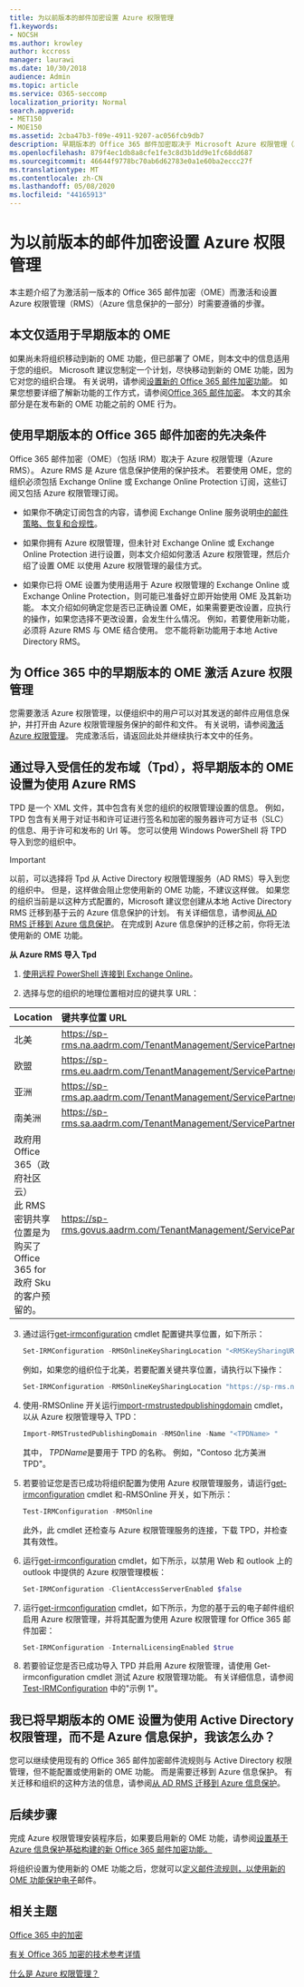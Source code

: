 ```yaml
---
title: 为以前版本的邮件加密设置 Azure 权限管理
f1.keywords:
- NOCSH
ms.author: krowley
author: kccross
manager: laurawi
ms.date: 10/30/2018
audience: Admin
ms.topic: article
ms.service: O365-seccomp
localization_priority: Normal
search.appverid:
- MET150
- MOE150
ms.assetid: 2cba47b3-f09e-4911-9207-ac056fcb9db7
description: 早期版本的 Office 365 邮件加密取决于 Microsoft Azure 权限管理（以前称为 "Windows Azure Active Directory 权限管理"）。
ms.openlocfilehash: 879f4ec1db8a8cfe1fe3c8d3b1dd9e1fc68dd687
ms.sourcegitcommit: 46644f9778bc70ab6d62783e0a1e60ba2eccc27f
ms.translationtype: MT
ms.contentlocale: zh-CN
ms.lasthandoff: 05/08/2020
ms.locfileid: "44165913"
---
```

# <a name="set-up-azure-rights-management-for-the-previous-version-of-message-encryption"></a>为以前版本的邮件加密设置 Azure 权限管理

本主题介绍了为激活前一版本的 Office 365 邮件加密（OME）而激活和设置 Azure 权限管理（RMS）（Azure 信息保护的一部分）时需要遵循的步骤。

## <a name="this-article-only-applies-to-the-previous-version-of-ome"></a>本文仅适用于早期版本的 OME

如果尚未将组织移动到新的 OME 功能，但已部署了 OME，则本文中的信息适用于您的组织。 Microsoft 建议您制定一个计划，尽快移动到新的 OME 功能，因为它对您的组织合理。 有关说明，请参阅[设置新的 Office 365 邮件加密功能](set-up-new-message-encryption-capabilities.md)。 如果您想要详细了解新功能的工作方式，请参阅[Office 365 邮件加密](ome.md)。 本文的其余部分是在发布新的 OME 功能之前的 OME 行为。

## <a name="prerequisites-for-using-the-previous-version-of-office-365-message-encryption"></a>使用早期版本的 Office 365 邮件加密的先决条件
<a name="warmprereqs"> </a>

Office 365 邮件加密（OME）（包括 IRM）取决于 Azure 权限管理（Azure RMS）。 Azure RMS 是 Azure 信息保护使用的保护技术。 若要使用 OME，您的组织必须包括 Exchange Online 或 Exchange Online Protection 订阅，这些订阅又包括 Azure 权限管理订阅。
  
- 如果你不确定订阅包含的内容，请参阅 Exchange Online 服务说明[中的邮件策略、恢复和合规性](https://technet.microsoft.com/library/exchange-online-message-policy-recovery-and-compliance.aspx)。

- 如果你拥有 Azure 权限管理，但未针对 Exchange Online 或 Exchange Online Protection 进行设置，则本文介绍如何激活 Azure 权限管理，然后介绍了设置 OME 以使用 Azure 权限管理的最佳方式。

- 如果你已将 OME 设置为使用适用于 Azure 权限管理的 Exchange Online 或 Exchange Online Protection，则可能已准备好立即开始使用 OME 及其新功能。 本文介绍如何确定您是否已正确设置 OME，如果需要更改设置，应执行的操作，如果您选择不更改设置，会发生什么情况。 例如，若要使用新功能，必须将 Azure RMS 与 OME 结合使用。 您不能将新功能用于本地 Active Directory RMS。

## <a name="activate-azure-rights-management-for--the-previous-version-of-ome-in-office-365"></a>为 Office 365 中的早期版本的 OME 激活 Azure 权限管理

您需要激活 Azure 权限管理，以便组织中的用户可以对其发送的邮件应用信息保护，并打开由 Azure 权限管理服务保护的邮件和文件。 有关说明，请参阅[激活 Azure 权限管理](https://go.microsoft.com/fwlink/p/?LinkId=525775)。 完成激活后，请返回此处并继续执行本文中的任务。
  
## <a name="set-up-the-previous-version-of-ome-to-use-azure-rms-by-importing-trusted-publishing-domains-tpds"></a>通过导入受信任的发布域（Tpd），将早期版本的 OME 设置为使用 Azure RMS

TPD 是一个 XML 文件，其中包含有关您的组织的权限管理设置的信息。 例如，TPD 包含有关用于对证书和许可证进行签名和加密的服务器许可方证书（SLC）的信息、用于许可和发布的 Url 等。 您可以使用 Windows PowerShell 将 TPD 导入到您的组织中。
  
> [!IMPORTANT]
> 以前，可以选择将 Tpd 从 Active Directory 权限管理服务（AD RMS）导入到您的组织中。 但是，这样做会阻止您使用新的 OME 功能，不建议这样做。 如果您的组织当前是以这种方式配置的，Microsoft 建议您创建从本地 Active Directory RMS 迁移到基于云的 Azure 信息保护的计划。 有关详细信息，请参阅[从 AD RMS 迁移到 Azure 信息保护](https://docs.microsoft.com/information-protection/plan-design/migrate-from-ad-rms-to-azure-rms)。 在完成到 Azure 信息保护的迁移之前，你将无法使用新的 OME 功能。
  
 **从 Azure RMS 导入 Tpd**
  
1. [使用远程 PowerShell 连接到 Exchange Online](https://technet.microsoft.com/library/jj984289%28v=exchg.150%29.aspx)。

2. 选择与您的组织的地理位置相对应的键共享 URL：

|**Location**|**键共享位置 URL**|
|:-----|:-----|
|北美  <br/> |https://sp-rms.na.aadrm.com/TenantManagement/ServicePartner.svc  <br/> |
|欧盟  <br/> |https://sp-rms.eu.aadrm.com/TenantManagement/ServicePartner.svc  <br/> |
|亚洲  <br/> |https://sp-rms.ap.aadrm.com/TenantManagement/ServicePartner.svc  <br/> |
|南美洲  <br/> |https://sp-rms.sa.aadrm.com/TenantManagement/ServicePartner.svc  <br/> |
|政府用 Office 365（政府社区云）  <br/> 此 RMS 密钥共享位置是为购买了 Office 365 for 政府 Sku 的客户预留的。  <br/> |https://sp-rms.govus.aadrm.com/TenantManagement/ServicePartner.svc  <br/> |
  
3. 通过运行[get-irmconfiguration](https://technet.microsoft.com/library/dd979792%28v=exchg.160%29.aspx) cmdlet 配置键共享位置，如下所示： 

   ```powershell
   Set-IRMConfiguration -RMSOnlineKeySharingLocation "<RMSKeySharingURL >"
   ```
  
   例如，如果您的组织位于北美，若要配置关键共享位置，请执行以下操作：

   ```powershell
   Set-IRMConfiguration -RMSOnlineKeySharingLocation "https://sp-rms.na.aadrm.com/TenantManagement/ServicePartner.svc"
   ```

4. 使用-RMSOnline 开关运行[import-rmstrustedpublishingdomain](https://technet.microsoft.com/library/jj200724%28v=exchg.150%29.aspx) cmdlet，以从 Azure 权限管理导入 TPD： 

   ```powershell
   Import-RMSTrustedPublishingDomain -RMSOnline -Name "<TPDName> "
   ```

   其中， *TPDName*是要用于 TPD 的名称。 例如，"Contoso 北方美洲 TPD"。 

5. 若要验证您是否已成功将组织配置为使用 Azure 权限管理服务，请运行[get-irmconfiguration](https://technet.microsoft.com/library/dd979798%28v=exchg.160%29.aspx) cmdlet 和-RMSOnline 开关，如下所示：

   ```powershell
   Test-IRMConfiguration -RMSOnline
   ```

   此外，此 cmdlet 还检查与 Azure 权限管理服务的连接，下载 TPD，并检查其有效性。

6. 运行[get-irmconfiguration](https://technet.microsoft.com/library/dd979792%28v=exchg.150%29.aspx) cmdlet，如下所示，以禁用 Web 和 outlook 上的 outlook 中提供的 Azure 权限管理模板： 

   ```powershell
   Set-IRMConfiguration -ClientAccessServerEnabled $false
   ```

7. 运行[get-irmconfiguration](https://technet.microsoft.com/library/dd979792%28v=exchg.150%29.aspx) cmdlet，如下所示，为您的基于云的电子邮件组织启用 Azure 权限管理，并将其配置为使用 Azure 权限管理 for Office 365 邮件加密：

   ```powershell
   Set-IRMConfiguration -InternalLicensingEnabled $true
   ```

8. 若要验证您是否已成功导入 TPD 并启用 Azure 权限管理，请使用 Get-irmconfiguration cmdlet 测试 Azure 权限管理功能。 有关详细信息，请参阅 [Test-IRMConfiguration](https://technet.microsoft.com/library/dd979798%28v=exchg.150%29.aspx) 中的"示例 1"。

## <a name="i-have-the-previous-version-of-ome-set-up-with-active-directory-rights-management-not-azure-information-protection-what-do-i-do"></a>我已将早期版本的 OME 设置为使用 Active Directory 权限管理，而不是 Azure 信息保护，我该怎么办？
<a name="importTPDs"> </a>

您可以继续使用现有的 Office 365 邮件加密邮件流规则与 Active Directory 权限管理，但不能配置或使用新的 OME 功能。 而是需要迁移到 Azure 信息保护。 有关迁移和组织的这种方法的信息，请参阅[从 AD RMS 迁移到 Azure 信息保护](https://docs.microsoft.com/information-protection/deploy-use/prepare-environment-adrms)。
  
## <a name="next-steps"></a>后续步骤
<a name="importTPDs"> </a>

完成 Azure 权限管理安装程序后，如果要启用新的 OME 功能，请参阅[设置基于 Azure 信息保护基础构建的新 Office 365 邮件加密功能。](https://docs.microsoft.com/microsoft-365/compliance/set-up-new-message-encryption-capabilities)
  
将组织设置为使用新的 OME 功能之后，您就可以[定义邮件流规则，以使用新的 OME 功能保护电子](define-mail-flow-rules-to-encrypt-email.md)邮件。
  
## <a name="related-topics"></a>相关主题
<a name="importTPDs"> </a>

[Office 365 中的加密](encryption.md)
  
[有关 Office 365 加密的技术参考详情](technical-reference-details-about-encryption.md)
  
[什么是 Azure 权限管理？](https://docs.microsoft.com/information-protection/understand-explore/what-is-azure-rms)
